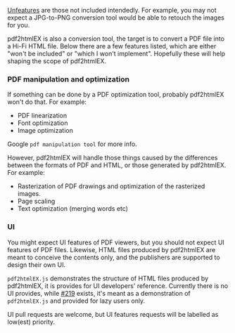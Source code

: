 [Unfeatures](http://fluxbb.org/docs/unfeatures) are those not included intendedly. For example, you may not expect a JPG-to-PNG conversion tool would be able to retouch the images for you.

pdf2htmlEX is also a conversion tool, the target is to convert a PDF file into a Hi-Fi HTML file. Below there are a few features listed, which are either "won't be included" or "which I won't implement". Hopefully these will help shaping the scope of pdf2htmlEX.

### PDF manipulation and optimization
If something can be done by a PDF optimization tool, probably pdf2htmlEX won't do that. For example:
 - PDF linearization
 - Font optimization
 - Image optimization

Google `pdf manipulation tool` for more info.

However, pdf2htmlEX will handle those things caused by the differences between the formats of PDF and HTML, or those generated by pdf2htmlEX. For example:
 - Rasterization of PDF drawings and optimization of the rasterized images.
 - Page scaling
 - Text optimization (merging words etc)

### UI
You might expect UI features of PDF viewers, but you should not expect UI features of PDF files. Likewise, HTML files produced by pdf2htmlEX are meant to conceive the contents only, and the publishers are supported to design their own UI.

`pdf2htmlEX.js` demonstrates the structure of HTML files produced by pdf2htmlEX, it is provides for UI developers' reference. Currently there is no UI provides, while [#219](https://github.com/coolwanglu/pdf2htmlEX/issues/219) exists, it's meant as a demonstration of `pdf2htmlEX.js` and provided for lazy users only.

UI pull requests are welcome, but UI features requests will be labelled as low(est) priority.